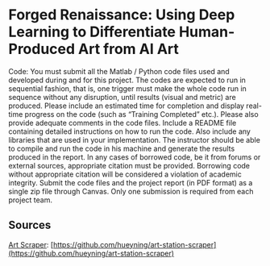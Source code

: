 # Forged Renaissance: Using Deep Learning to Differentiate Human-Produced Art from AI Art

Code: You must submit all the Matlab / Python code files used and developed during and for this
project. The codes are expected to run in sequential fashion, that is, one trigger must make the
whole code run in sequence without any disruption, until results (visual and metric) are produced.
Please include an estimated time for completion and display real-time progress on the code (such
as “Training Completed” etc.). Please also provide adequate comments in the code files.
Include a README file containing detailed instructions on how to run the code. Also include any
libraries that are used in your implementation. The instructor should be able to compile and run
the code in his machine and generate the results produced in the report.
In any cases of borrowed code, be it from forums or external sources, appropriate citation must be
provided. Borrowing code without appropriate citation will be considered a violation of academic
integrity.
Submit the code files and the project report (in PDF format) as a single zip file through Canvas.
Only one submission is required from each project team.

## Sources
[Art Scraper](data-parsing/artstation_scraper.py): [https://github.com/hueyning/art-station-scraper](https://github.com/hueyning/art-station-scraper)
